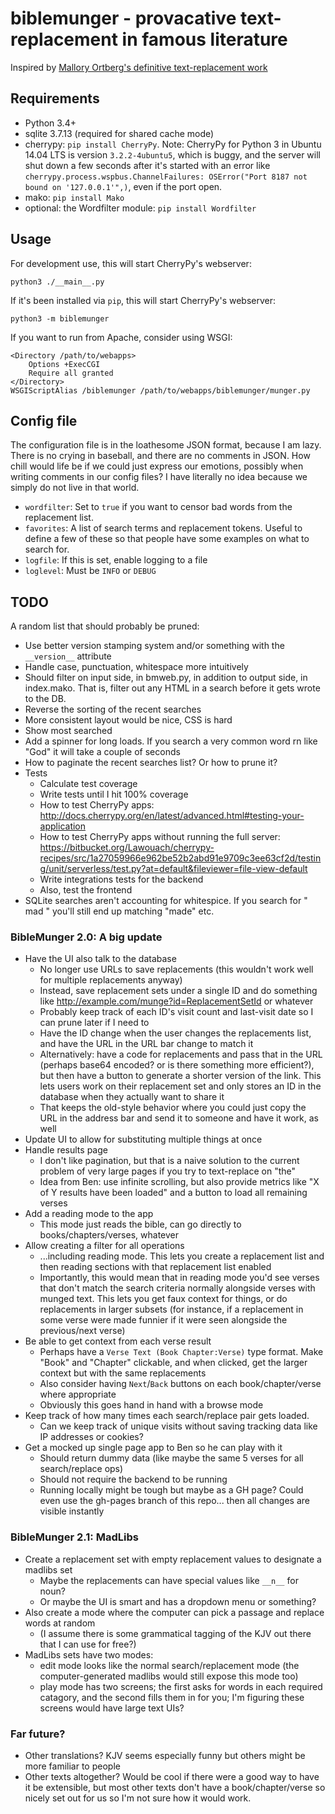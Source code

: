 # biblemunger - provacative text-replacement in famous literature

Inspired by [Mallory Ortberg's definitive text-replacement work](http://the-toast.net/series/bible-verses/)

## Requirements

- Python 3.4+
- sqlite 3.7.13 (required for shared cache mode)
- cherrypy: `pip install CherryPy`. Note: CherryPy for Python 3 in Ubuntu 14.04 LTS is version `3.2.2-4ubuntu5`, which is buggy, and the server will shut down a few seconds after it's started with an error like `cherrypy.process.wspbus.ChannelFailures: OSError("Port 8187 not bound on '127.0.0.1'",)`, even if the port open.
- mako: `pip install Mako`
- optional: the Wordfilter module: `pip install Wordfilter`

## Usage

For development use, this will start CherryPy's webserver:

    python3 ./__main__.py

If it's been installed via `pip`, this will start CherryPy's webserver:

    python3 -m biblemunger

If you want to run from Apache, consider using WSGI:

    <Directory /path/to/webapps>
        Options +ExecCGI 
        Require all granted
    </Directory>
    WSGIScriptAlias /biblemunger /path/to/webapps/biblemunger/munger.py

## Config file

The configuration file is in the loathesome JSON format, because I am lazy. There is no crying in baseball, and there are no comments in JSON. How chill would life be if we could just express our emotions, possibly when writing comments in our config files? I have literally no idea because we simply do not live in that world.

- `wordfilter`: Set to `true` if you want to censor bad words from the replacement list.
- `favorites`: A list of search terms and replacement tokens. Useful to define a few of these so that people have some examples on what to search for.
- `logfile`: If this is set, enable logging to a file
- `loglevel`: Must be `INFO` or `DEBUG`

## TODO

A random list that should probably be pruned:

- Use better version stamping system and/or something with the `__version__` attribute
- Handle case, punctuation, whitespace more intuitively
- Should filter on input side, in bmweb.py, in addition to output side, in index.mako. That is, filter out any HTML in a search before it gets wrote to the DB.
- Reverse the sorting of the recent searches
- More consistent layout would be nice, CSS is hard
- Show most searched
- Add a spinner for long loads. If you search a very common word rn like "God" it will take a couple of seconds
- How to paginate the recent searches list? Or how to prune it?
- Tests
    - Calculate test coverage
    - Write tests until I hit 100% coverage
    - How to test CherryPy apps: http://docs.cherrypy.org/en/latest/advanced.html#testing-your-application
    - How to test CherryPy apps without running the full server: https://bitbucket.org/Lawouach/cherrypy-recipes/src/1a27059966e962be52b2abd91e9709c3ee63cf2d/testing/unit/serverless/test.py?at=default&fileviewer=file-view-default
    - Write integrations tests for the backend
    - Also, test the frontend
- SQLite searches aren't accounting for whitespice. If you search for " mad " you'll still end up matching "made" etc.

### BibleMunger 2.0: A big update

- Have the UI also talk to the database
    - No longer use URLs to save replacements (this wouldn't work well for multiple replacements anyway)
    - Instead, save replacement sets under a single ID and do something like http://example.com/munge?id=ReplacementSetId or whatever
    - Probably keep track of each ID's visit count and last-visit date so I can prune later if I need to
    - Have the ID change when the user changes the replacements list, and have the URL in the URL bar change to match it
    - Alternatively: have a code for replacements and pass that in the URL (perhaps base64 encoded? or is there something more efficient?), but then have a button to generate a shorter version of the link. This lets users work on their replacement set and only stores an ID in the database when they actually want to share it
    - That keeps the old-style behavior where you could just copy the URL in the address bar and send it to someone and have it work, as well
- Update UI to allow for substituting multiple things at once
- Handle results page
    - I don't like pagination, but that is a naive solution to the current problem of very large pages if you try to text-replace on "the"
    - Idea from Ben: use infinite scrolling, but also provide metrics like "X of Y results have been loaded" and a button to load all remaining verses
- Add a reading mode to the app
    - This mode just reads the bible, can go directly to books/chapters/verses, whatever
- Allow creating a filter for all operations
    - ...including reading mode. This lets you create a replacement list and then reading sections with that replacement list enabled
    - Importantly, this would mean that in reading mode you'd see verses that don't match the search criteria normally alongside verses with munged text. This lets you get faux context for things, or do replacements in larger subsets (for instance, if a replacement in some verse were made funnier if it were seen alongside the previous/next verse)
- Be able to get context from each verse result
    - Perhaps have a `Verse Text (Book Chapter:Verse)` type format. Make "Book" and "Chapter" clickable, and when clicked, get the larger context but with the same replacements
    - Also consider having `Next`/`Back` buttons on each book/chapter/verse where appropriate
    - Obviously this goes hand in hand with a browse mode
- Keep track of how many times each search/replace pair gets loaded.
    - Can we keep track of unique visits without saving tracking data like IP addresses or cookies?
- Get a mocked up single page app to Ben so he can play with it
    - Should return dummy data (like maybe the same 5 verses for all search/replace ops)
    - Should not require the backend to be running
    - Running locally might be tough but maybe as a GH page? Could even use the gh-pages branch of this repo... then all changes are visible instantly

### BibleMunger 2.1: MadLibs

- Create a replacement set with empty replacement values to designate a madlibs set
    - Maybe the replacements can have special values like `__n__` for noun?
    - Or maybe the UI is smart and has a dropdown menu or something?
- Also create a mode where the computer can pick a passage and replace words at random
    - (I assume there is some grammatical tagging of the KJV out there that I can use for free?)
- MadLibs sets have two modes:
    - edit mode looks like the normal search/replacement mode (the computer-generated madlibs would still expose this mode too)
    - play mode has two screens; the first asks for words in each required catagory, and the second fills them in for you; I'm figuring these screens would have large text UIs?

### Far future?

- Other translations? KJV seems especially funny but others might be more familiar to people
- Other texts altogether? Would be cool if there were a good way to have it be extensible, but most other texts don't have a book/chapter/verse so nicely set out for us so I'm not sure how it would work.
